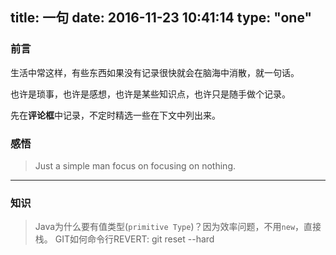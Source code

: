 title: 一句
date: 2016-11-23 10:41:14
type: "one"
---

### 前言

生活中常这样，有些东西如果没有记录很快就会在脑海中消散，就一句话。

也许是琐事，也许是感想，也许是某些知识点，也许只是随手做个记录。

先在**评论框**中记录，不定时精选一些在下文中列出来。

### 感悟

> Just a simple man focus on focusing on nothing.

---

### 知识
> Java为什么要有值类型(`primitive Type`)？因为效率问题，不用`new`，直接栈。
> GIT如何命令行REVERT: git reset --hard
